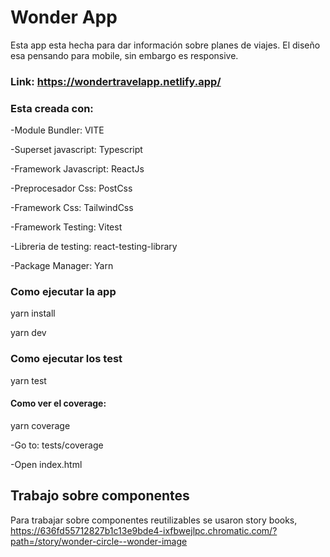 # Wonder App

Esta app esta hecha para dar información sobre planes de viajes.
El diseño esa pensando para mobile, sin embargo es responsive.

### Link: https://wondertravelapp.netlify.app/

### Esta creada con:

-Module Bundler: VITE

-Superset javascript: Typescript

-Framework Javascript: ReactJs

-Preprocesador Css: PostCss

-Framework Css: TailwindCss

-Framework Testing: Vitest

-Libreria de testing: react-testing-library

-Package Manager: Yarn

### Como ejecutar la app

yarn install

yarn dev

### Como ejecutar los test

yarn test


#### Como ver el coverage:

yarn coverage

-Go to: tests/coverage

-Open index.html



## Trabajo sobre componentes

Para trabajar sobre componentes reutilizables se usaron story books, 
https://636fd55712827b1c13e9bde4-ixfbwejlpc.chromatic.com/?path=/story/wonder-circle--wonder-image
